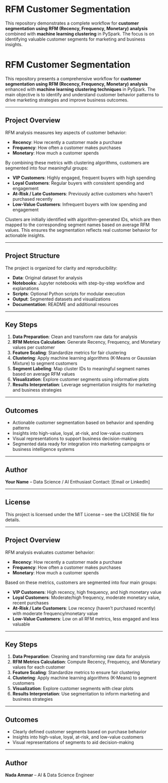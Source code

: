 # RFM Customer Segmentation

This repository demonstrates a complete workflow for **customer segmentation using RFM (Recency, Frequency, Monetary) analysis** combined with **machine learning clustering** in PySpark. The focus is on identifying valuable customer segments for marketing and business insights.
# RFM Customer Segmentation

This repository presents a comprehensive workflow for **customer segmentation using RFM (Recency, Frequency, Monetary) analysis** enhanced with **machine learning clustering techniques** in PySpark. The main objective is to identify and understand customer behavior patterns to drive marketing strategies and improve business outcomes.

---

## Project Overview

RFM analysis measures key aspects of customer behavior:

* **Recency**: How recently a customer made a purchase
* **Frequency**: How often a customer makes purchases
* **Monetary**: How much a customer spends

By combining these metrics with clustering algorithms, customers are segmented into four meaningful groups:

* **VIP Customers**: Highly engaged, frequent buyers with high spending
* **Loyal Customers**: Regular buyers with consistent spending and engagement
* **At-Risk / Late Customers**: Previously active customers who haven’t purchased recently
* **Low-Value Customers**: Infrequent buyers with low spending and engagement

Clusters are initially identified with algorithm-generated IDs, which are then mapped to the corresponding segment names based on average RFM values. This ensures the segmentation reflects real customer behavior for actionable insights.

---

## Project Structure

The project is organized for clarity and reproducibility:

* **Data**: Original dataset for analysis
* **Notebooks**: Jupyter notebooks with step-by-step workflow and explanations
* **Scripts**: Optional Python scripts for modular execution
* **Output**: Segmented datasets and visualizations
* **Documentation**: README and additional resources

---

## Key Steps

1. **Data Preparation**: Clean and transform raw data for analysis
2. **RFM Metrics Calculation**: Generate Recency, Frequency, and Monetary values per customer
3. **Feature Scaling**: Standardize metrics for fair clustering
4. **Clustering**: Apply machine learning algorithms (K-Means or Gaussian Mixture) to segment customers
5. **Segment Labeling**: Map cluster IDs to meaningful segment names based on average RFM values
6. **Visualization**: Explore customer segments using informative plots
7. **Results Interpretation**: Leverage segmentation insights for marketing and business strategies

---

## Outcomes

* Actionable customer segmentation based on behavior and spending patterns
* Insights into high-value, loyal, at-risk, and low-value customers
* Visual representations to support business decision-making
* Segmented data ready for integration into marketing campaigns or business intelligence systems

---

## Author

**Your Name** – Data Science / AI Enthusiast
Contact: [Email or LinkedIn]

---

## License

This project is licensed under the MIT License – see the LICENSE file for details.

---

## Project Overview

RFM analysis evaluates customer behavior:

* **Recency**: How recently a customer made a purchase
* **Frequency**: How often a customer makes purchases
* **Monetary**: How much a customer spends

Based on these metrics, customers are segmented into four main groups:

* **VIP Customers**: High recency, high frequency, and high monetary value
* **Loyal Customers**: Moderate/high frequency, moderate monetary value, recent purchases
* **At-Risk / Late Customers**: Low recency (haven’t purchased recently) with moderate frequency/monetary value
* **Low-Value Customers**: Low on all RFM metrics, less engaged and less valuable



---

## Key Steps

1. **Data Preparation**: Cleaning and transforming raw data for analysis
2. **RFM Metrics Calculation**: Compute Recency, Frequency, and Monetary values for each customer
3. **Feature Scaling**: Standardize metrics to ensure fair clustering
4. **Clustering**: Apply machine learning algorithms (K-Means) to segment customers
5. **Visualization**: Explore customer segments with clear plots
6. **Results Interpretation**: Use segmentation to inform marketing and business strategies

---

## Outcomes

* Clearly defined customer segments based on purchase behavior
* Insights into high-value, loyal, at-risk, and low-value customers
* Visual representations of segments to aid decision-making

---

## Author

**Nada Ammar** – AI & Data Science Engineer

